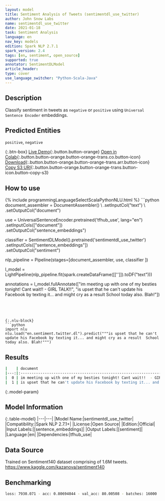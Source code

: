 ```yaml
---
layout: model
title: Sentiment Analysis of Tweets (sentimentdl_use_twitter)
author: John Snow Labs
name: sentimentdl_use_twitter
date: 2021-01-18
task: Sentiment Analysis
language: en
nav_key: models
edition: Spark NLP 2.7.1
spark_version: 2.4
tags: [en, sentiment, open_source]
supported: true
annotator: SentimentDLModel
article_header:
type: cover
use_language_switcher: "Python-Scala-Java"
---
```


## Description

Classify sentiment in tweets as `negative` or `positive` using `Universal Sentence Encoder` embeddings.

## Predicted Entities

`positive`, `negative`

{:.btn-box}
[Live Demo](https://demo.johnsnowlabs.com/public/SENTIMENT_EN/){:.button.button-orange}
[Open in Colab](https://colab.research.google.com/github/JohnSnowLabs/spark-nlp-workshop/blob/master/tutorials/streamlit_notebooks/SENTIMENT_EN.ipynb){:.button.button-orange.button-orange-trans.co.button-icon}
[Download](https://s3.amazonaws.com/auxdata.johnsnowlabs.com/public/models/sentimentdl_use_twitter_en_2.7.1_2.4_1610983524713.zip){:.button.button-orange.button-orange-trans.arr.button-icon}
[Copy S3 URI](s3://auxdata.johnsnowlabs.com/public/models/sentimentdl_use_twitter_en_2.7.1_2.4_1610983524713.zip){:.button.button-orange.button-orange-trans.button-icon.button-copy-s3}

## How to use



<div class="tabs-box" markdown="1">
{% include programmingLanguageSelectScalaPythonNLU.html %}
```python
document_assembler = DocumentAssembler() \
.setInputCol("text") \
.setOutputCol("document")

use = UniversalSentenceEncoder.pretrained('tfhub_use', lang="en") \
.setInputCols(["document"])\
.setOutputCol("sentence_embeddings")

classifier = SentimentDLModel().pretrained('sentimentdl_use_twitter')\
.setInputCols(["sentence_embeddings"])\
.setOutputCol("sentiment")

nlp_pipeline = Pipeline(stages=[document_assembler,
use,
classifier
])

l_model = LightPipeline(nlp_pipeline.fit(spark.createDataFrame([['']]).toDF("text")))

annotations = l_model.fullAnnotate(["im meeting up with one of my besties tonight! Cant wait!!  - GIRL TALK!!", "is upset that he can't update his Facebook by texting it... and might cry as a result  School today also. Blah!"])

```




{:.nlu-block}
```python
import nlu
nlu.load("en.sentiment.twitter.dl").predict("""is upset that he can't update his Facebook by texting it... and might cry as a result  School today also. Blah!""")
```

</div>

## Results

```bash
|    | document                                                                                                         | sentiment   |
|---:|:---------------------------------------------------------------------------------------------------------------- |:------------|
|  0 | im meeting up with one of my besties tonight! Cant wait!!  - GIRL TALK!!                                         | positive    |
|  1 | is upset that he can't update his Facebook by texting it... and might cry as a result  School today also. Blah!  | negative    |

```

{:.model-param}
## Model Information

{:.table-model}
|---|---|
|Model Name:|sentimentdl_use_twitter|
|Compatibility:|Spark NLP 2.7.1+|
|License:|Open Source|
|Edition:|Official|
|Input Labels:|[sentence_embeddings]|
|Output Labels:|[sentiment]|
|Language:|en|
|Dependencies:|tfhub_use|

## Data Source

Trained on Sentiment140 dataset comprising of 1.6M tweets. https://www.kaggle.com/kazanova/sentiment140

## Benchmarking

```bash
loss: 7930.071 - acc: 0.80694044 - val_acc: 80.00508 - batches: 16000
```